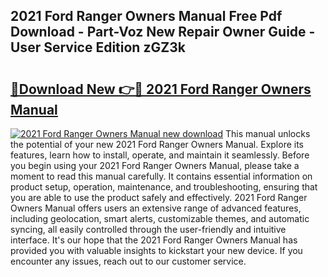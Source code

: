 ## 2021 Ford Ranger Owners Manual Free Pdf Download - Part-Voz New Repair Owner Guide - User Service Edition zGZ3k

# <h2><a href="http://bc35147.oget.top/?id=2021+Ford+Ranger+Owners+Manual">🔗Download New 👉🔴 2021 Ford Ranger Owners Manual</a></h2>

[![2021 Ford Ranger Owners Manual new download](https://i.imgur.com/5g1atiW.png)](http://bc35147.oget.top/?id=2021+Ford+Ranger+Owners+Manual)
This manual unlocks the potential of your new 2021 Ford Ranger Owners Manual. Explore its features, learn how to install, operate, and maintain it seamlessly. Before you begin using your 2021 Ford Ranger Owners Manual, please take a moment to read this manual carefully. It contains essential information on product setup, operation, maintenance, and troubleshooting, ensuring that you are able to use the product safely and effectively. 2021 Ford Ranger Owners Manual offers users an extensive range of advanced features, including geolocation, smart alerts, customizable themes, and automatic syncing, all easily controlled through the user-friendly and intuitive interface. It's our hope that the 2021 Ford Ranger Owners Manual has provided you with valuable insights to kickstart your new device. If you encounter any issues, reach out to our customer service.
